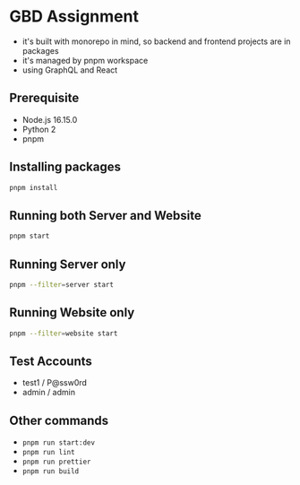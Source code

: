 # GBD Assignment

- it's built with monorepo in mind, so backend and frontend projects are in packages
- it's managed by pnpm workspace
- using GraphQL and React

## Prerequisite

- Node.js 16.15.0
- Python 2
- pnpm

## Installing packages

```sh
pnpm install
```

## Running both Server and Website

```sh
pnpm start
```

## Running Server only

```sh
pnpm --filter=server start
```

## Running Website only

```sh
pnpm --filter=website start
```

## Test Accounts

- test1 / P@ssw0rd
- admin / admin

## Other commands

- `pnpm run start:dev`
- `pnpm run lint`
- `pnpm run prettier`
- `pnpm run build`
